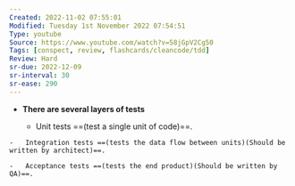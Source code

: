 ```yaml
---
Created: 2022-11-02 07:55:01
Modified: Tuesday 1st November 2022 07:54:51
Type: youtube
Source: https://www.youtube.com/watch?v=58jGpV2Cg50
Tags: [conspect, review, flashcards/cleancode/tdd]
Review: Hard
sr-due: 2022-12-09
sr-interval: 30
sr-ease: 290
---
```


-   **There are several layers of tests**

    -   Unit tests ==(test a single unit of code)==.
<!--SR:!2022-11-26,3,290-->

    -   Integration tests ==(tests the data flow between units)(Should be written by architect)==.
<!--SR:!2022-11-24,1,270-->

    -   Acceptance tests ==(tests the end product)(Should be written by QA)==.
<!--SR:!2022-11-26,3,290-->